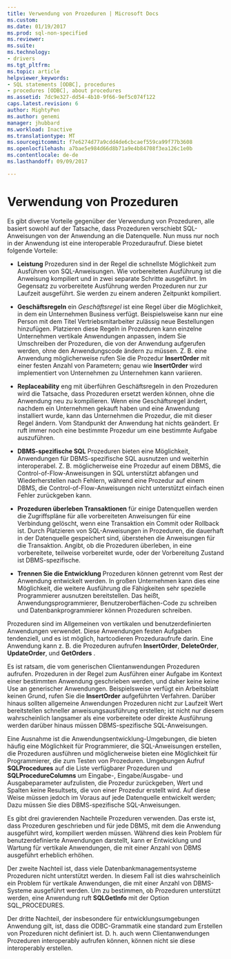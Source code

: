 ```yaml
---
title: Verwendung von Prozeduren | Microsoft Docs
ms.custom: 
ms.date: 01/19/2017
ms.prod: sql-non-specified
ms.reviewer: 
ms.suite: 
ms.technology:
- drivers
ms.tgt_pltfrm: 
ms.topic: article
helpviewer_keywords:
- SQL statements [ODBC], procedures
- procedures [ODBC], about procedures
ms.assetid: 7dc9e327-dd54-4b10-9f66-9ef5c074f122
caps.latest.revision: 6
author: MightyPen
ms.author: genemi
manager: jhubbard
ms.workload: Inactive
ms.translationtype: MT
ms.sourcegitcommit: f7e6274d77a9cdd4de6cbcaef559ca99f77b3608
ms.openlocfilehash: a7bae5e984d66d8b71a9e4b84708f3ea126c1e0b
ms.contentlocale: de-de
ms.lasthandoff: 09/09/2017

---
```

# <a name="when-to-use-procedures"></a>Verwendung von Prozeduren
Es gibt diverse Vorteile gegenüber der Verwendung von Prozeduren, alle basiert sowohl auf der Tatsache, dass Prozeduren verschiebt SQL-Anweisungen von der Anwendung an die Datenquelle. Nun muss nur noch in der Anwendung ist eine interoperable Prozeduraufruf. Diese bietet folgende Vorteile:  
  
-   **Leistung** Prozeduren sind in der Regel die schnellste Möglichkeit zum Ausführen von SQL-Anweisungen. Wie vorbereiteten Ausführung ist die Anweisung kompiliert und in zwei separate Schritte ausgeführt. Im Gegensatz zu vorbereitete Ausführung werden Prozeduren nur zur Laufzeit ausgeführt. Sie werden zu einem anderen Zeitpunkt kompiliert.  
  
-   **Geschäftsregeln** ein *Geschäftsregel* ist eine Regel über die Möglichkeit, in dem ein Unternehmen Business verfügt. Beispielsweise kann nur eine Person mit dem Titel Vertriebsmitarbeiter zulässig neue Bestellungen hinzufügen. Platzieren diese Regeln in Prozeduren kann einzelne Unternehmen vertikale Anwendungen anpassen, indem Sie Umschreiben der Prozeduren, die von der Anwendung aufgerufen werden, ohne den Anwendungscode ändern zu müssen. Z. B. eine Anwendung möglicherweise rufen Sie die Prozedur **InsertOrder** mit einer festen Anzahl von Parametern; genau wie **InsertOrder** wird implementiert von Unternehmen zu Unternehmen kann variieren.  
  
-   **Replaceability** eng mit überführen Geschäftsregeln in den Prozeduren wird die Tatsache, dass Prozeduren ersetzt werden können, ohne die Anwendung neu zu kompilieren. Wenn eine Geschäftsregel ändert, nachdem ein Unternehmen gekauft haben und eine Anwendung installiert wurde, kann das Unternehmen die Prozedur, die mit dieser Regel ändern. Vom Standpunkt der Anwendung hat nichts geändert. Er ruft immer noch eine bestimmte Prozedur um eine bestimmte Aufgabe auszuführen.  
  
-   **DBMS-spezifische SQL** Prozeduren bieten eine Möglichkeit, Anwendungen für DBMS-spezifische SQL ausnutzen und weiterhin interoperabel. Z. B. möglicherweise eine Prozedur auf einem DBMS, die Control-of-Flow-Anweisungen in SQL unterstützt abfangen und Wiederherstellen nach Fehlern, während eine Prozedur auf einem DBMS, die Control-of-Flow-Anweisungen nicht unterstützt einfach einen Fehler zurückgeben kann.  
  
-   **Prozeduren überleben Transaktionen** für einige Datenquellen werden die Zugriffspläne für alle vorbereiteten Anweisungen für eine Verbindung gelöscht, wenn eine Transaktion ein Commit oder Rollback ist. Durch Platzieren von SQL-Anweisungen in Prozeduren, die dauerhaft in der Datenquelle gespeichert sind, überstehen die Anweisungen für die Transaktion. Angibt, ob die Prozeduren überleben, in eine vorbereitete, teilweise vorbereitet wurde, oder der Vorbereitung Zustand ist DBMS-spezifische.  
  
-   **Trennen Sie die Entwicklung** Prozeduren können getrennt vom Rest der Anwendung entwickelt werden. In großen Unternehmen kann dies eine Möglichkeit, die weitere Ausführung die Fähigkeiten sehr spezielle Programmierer ausnutzen bereitstellen. Das heißt, Anwendungsprogrammierer, Benutzeroberflächen-Code zu schreiben und Datenbankprogrammierer können Prozeduren schreiben.  
  
 Prozeduren sind im Allgemeinen von vertikalen und benutzerdefinierten Anwendungen verwendet. Diese Anwendungen festen Aufgaben tendenziell, und es ist möglich, hartcodieren Prozeduraufrufe darin. Eine Anwendung kann z. B. die Prozeduren aufrufen **InsertOrder**, **DeleteOrder**, **UpdateOrder**, und **GetOrders** .  
  
 Es ist ratsam, die vom generischen Clientanwendungen Prozeduren aufrufen. Prozeduren in der Regel zum Ausführen einer Aufgabe im Kontext einer bestimmten Anwendung geschrieben werden, und daher keine keine Use an generischer Anwendungen. Beispielsweise verfügt ein Arbeitsblatt keinen Grund, rufen Sie die **InsertOrder** aufgeführten Verfahren. Darüber hinaus sollten allgemeine Anwendungen Prozeduren nicht zur Laufzeit Wert bereitstellen schneller anweisungsausführung erstellen; ist nicht nur diesem wahrscheinlich langsamer als eine vorbereitete oder direkte Ausführung werden darüber hinaus müssen DBMS-spezifische SQL-Anweisungen.  
  
 Eine Ausnahme ist die Anwendungsentwicklung-Umgebungen, die bieten häufig eine Möglichkeit für Programmierer, die SQL-Anweisungen erstellen, die Prozeduren ausführen und möglicherweise bieten eine Möglichkeit für Programmierer, die zum Testen von Prozeduren. Umgebungen Aufruf **SQLProcedures** auf die Liste verfügbarer Prozeduren und **SQLProcedureColumns** um Eingabe-, Eingabe/Ausgabe- und Ausgabeparameter aufzulisten, die Prozedur zurückgeben, Wert und Spalten keine Resultsets, die von einer Prozedur erstellt wird. Auf diese Weise müssen jedoch im Voraus auf jede Datenquelle entwickelt werden; Dazu müssen Sie dies DBMS-spezifische SQL-Anweisungen.  
  
 Es gibt drei gravierenden Nachteile Prozeduren verwenden. Das erste ist, dass Prozeduren geschrieben und für jede DBMS, mit dem die Anwendung ausgeführt wird, kompiliert werden müssen. Während dies kein Problem für benutzerdefinierte Anwendungen darstellt, kann er Entwicklung und Wartung für vertikale Anwendungen, die mit einer Anzahl von DBMS ausgeführt erheblich erhöhen.  
  
 Der zweite Nachteil ist, dass viele Datenbankmanagementsysteme Prozeduren nicht unterstützt werden. In diesem Fall ist dies wahrscheinlich ein Problem für vertikale Anwendungen, die mit einer Anzahl von DBMS-Systeme ausgeführt werden. Um zu bestimmen, ob Prozeduren unterstützt werden, eine Anwendung ruft **SQLGetInfo** mit der Option SQL_PROCEDURES.  
  
 Der dritte Nachteil, der insbesondere für entwicklungsumgebungen Anwendung gilt, ist, dass die ODBC-Grammatik eine standard zum Erstellen von Prozeduren nicht definiert ist. D. h. auch wenn Clientanwendungen Prozeduren interoperably aufrufen können, können nicht sie diese interoperably erstellen.

